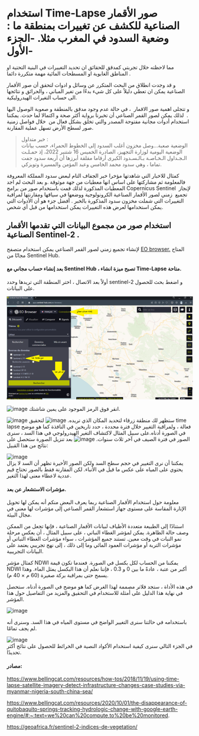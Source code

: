 # استخدام  Time-Lapse صور الأقمار الصناعية للكشف عن تغييرات بمنطقة ما : وضعية السدود في المغرب مثلا. -الجزء الأول-

مما لاحظته خلال تجربتي كمدقق للحقائق ان تحديد التغييرات في البنية التحتية او المناطق الغابوية او المسطحات المائية مهمة متكررة دائما .<br>

و قد وجدت انطلاق من البحث المتكرر عن وسائل و ادوات لتحقق أن صور الأقمار الصناعية يمكن ان تعطي دليلاً على كل شيء بدءًا من تغير المباني ، والحرائق و نتائجها الى حساب التغيرات الهيدروليكية.<br>

و تتجلى اهمية صور الاقمار  ، في حالة عدم وجود مدقق بالمنطقة و صعوبة الوصول اليها .  لذلك يمكن لصور القمر الصناعي أن تخبرنا برواية أكثر صحة و اكتمالا لما حدث. يمكننا استخدام أدوات مجانية مفتوحة المصدر والتي تخلق بشكل فعال من  خلال فواصل زمنية صور لسطح الأرض تسهل عملية المقارنة. <br>

>   خبر متداول :<br>
>     الوضعية صعبة...وصل مخزون أغلب السدود إلى الخطوط الحمراء، حسب بيانات الوضعية اليومية لوزارة التجهيز، الصادرة الخميس 16 شتنبر 2022، إذ حمـلـت الـجـداول الـخـاصـة بـالـسـدود الكبرى أرقاما مقلقة أبرزها أن  أربعة سدود جفت تماما ، وهي سدود محمد الخامس وعبد المؤمن والمسيرة وتويزكي.

كمثال للاخبار التي شاهدتها مؤخرا خبر الجفاف التام لبعض سدود المملكة المعروفة فالمعلومة ثم مشاركتها على اساس انها معطيات من جهة موثوقة .و بعد البحث لم اجد المعطيات المذكورة لذلك قمت باستخدام صور من برامج Copernicus Sentinel  لإنجاز تجميع  زمني لصور الأقمار الصناعية الكرونولوجية ووضعها في سياقها ومقارنتها لمراقبة التغييرات التي شملت مخزون سدود المذكورة بالخبر . أفضل جزء هو أن الأدوات التي يمكن استخدامها لعرض هذه التغييرات يمكن استخدامها من قبل أي شخص.

## استخدام صور من  مجموع البيانات التي تقدمها الأقمار الصناعية  Sentinel-2 .
لإنشاء تجميع زمني لصور القمر الصناعي يمكن استخدام متصفح 
[ EO browser.](https://www.sentinel-hub.com/explore/eobrowser/)
 المتاح مجانًا من Sentinel Hub.
 
 #### بعد إنشاء حساب مجاني مع Sentinel Hub ، تصبح ميزة انشاء Time-Lapse  متاحة.
 أولاً بعد الاتصال ، اختر المنطقة التي تريدها وحدد sentinel-2  و اضغط بحث للحصول على البيانات.
 
![image](images/pic001.png)

 ![image](https://drive.google.com/uc?export=view&id=1pc0foCxzsiTT-3BVjrzHZQHZyHaPYydP)
انقر فوق الرمز الموجود على يمين شاشتك.

![image](https://drive.google.com/uc?export=view&id=1pcYLZSl-F-TQ4NHdc40BApxpPnfDNKxc)
ستظهر لك منطقة زرقاء لتحديد المكان الذي تريده.
![image](https://drive.google.com/uc?export=view&id=1pJTeI3rY362PcLyETp5Jhu5wvaFHGFlx)
لتحقيق  time lapse  فعالة ، ولمراقبة التغيير خلال فترة محددة ، حدد تاريخين في النافذة كما هو موضح في الصورة أدناه.على سبيل المثال لاكتشاف التغير الهيدرولوجي في هذا السد ، سنرى الصور في فترة الصيف في آخر ثلاث سنوات.
![image](https://drive.google.com/uc?export=view&id=1pLzBRkivPBGfUyLbJLq_pDEzD79gYeJz)
بعد تنزيل الصورة ستحصل على نتائج من هذا القبيل:

![image](images/S2L2A-698951717750557-timelapse.gif) 
<br>
يمكننا أن نرى التغيير في حجم سطح السد ولكن الصور الأخيرة تظهر أن السد لا يزال يحتوي على المياه على عكس ما قيل في الأنباء. لكن المقارنة فقط بالصور تحتاج قيم عددية لاعطاء معنى لهذا التغير.
#### مؤشرات الاستشعار عن بعد.
معلومة حول استخدام الأقمار الصناعية ربما يعرف البعض منكم أنه يمكن لها تحويل الإنارة المقاسة على مستوى جهاز استشعار القمر الصناعي إلى مؤشرات لها معنى في مجال البيئة.

استنادًا إلى الطبيعة متعددة الأطياف لبيانات الأقمار الصناعية ، فإنها تجعل من الممكن وصف حالة الظاهرة. يمكن لمؤشر الغطاء النباتي ، على سبيل المثال ، أن يعكس مرحلة نمو النبات في وقت معين.
تستند جميع المؤشرات ، سواء مؤشرات الغطاء النباتي أو مؤشرات التربة أو مؤشرات العمود المائي وما إلى ذلك ، إلى نهج تجريبي يعتمد على البيانات التجريبية. 

كمثال مؤشر NDWI يمكننا من الحساب لكل بكسل في الصورة. فعندما تكون قيمة NDWI أكبر من عتبة ، عادةً ما بين 0 و 0.3 ، فإننا نعلم أن هذا البكسل يمثل الماء. وهذا يسمح حتى بمراقبة بركة صغيرة (60 م × 40 م).

في هذه الأداة ، ستجد فلاتر مصممة لهذا الغرض كما هو موضح في الصورة أدناه. ستحصل في نهاية هذا الدليل على أمثلة للاستخدام في التحقيق والمزيد من التفاصيل حول هذا المؤشر.

![image](https://drive.google.com/uc?export=view&id=1pNMFqK6veUE5FKE2MHnpG8xRU6kq-ByU)

باستخدامه في حالتنا سنرى التغيير الواضح في مستوى المياه في هذا السد. وسنرى أنه لم يجف تمامًا.

![image](images/S2L2A-1437476379591181-timelapse.gif) 
<br>
في الجزء التالي سنرى كيفية استخدام الأكواد النصية في الخرائط للحصول على نتائج أكثر تحديدًا.

#### مصادر:

https://www.bellingcat.com/resources/how-tos/2018/11/19/using-time-lapse-satellite-imagery-detect-infrastructure-changes-case-studies-via-myanmar-nigeria-south-china-sea/

https://www.bellingcat.com/resources/2020/10/01/the-disappearance-of-quitobaquito-springs-tracking-hydrologic-change-with-google-earth-engine/#:~:text=we%20can%20compute,to%20be%20monitored.

https://geoafrica.fr/sentinel-2-indices-de-vegetation/






